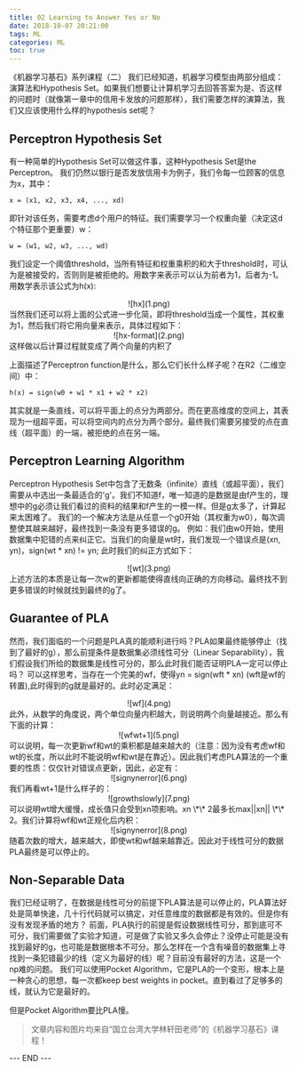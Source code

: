 ```yaml
---
title: 02 Learning to Answer Yes or No
date: 2018-10-07 20:21:00
tags: ML
categories: ML
toc: true
---
```


《机器学习基石》系列课程（二）
我们已经知道，机器学习模型由两部分组成：演算法和Hypothesis Set。如果我们想要让计算机学习去回答答案为是、否这样的问题时（就像第一章中的信用卡发放的问题那样），我们需要怎样的演算法，我们又应该使用什么样的hypothesis set呢？
<!-- more -->

## Perceptron Hypothesis Set
有一种简单的Hypothesis Set可以做这件事，这种Hypothesis Set是the Perceptron。
我们仍然以银行是否发放信用卡为例子，我们令每一位顾客的信息为x，其中：
```
x = (x1, x2, x3, x4, ..., xd)
```
即针对该任务，需要考虑d个用户的特征。我们需要学习一个权重向量（决定这d个特征那个更重要）w：
```
w = (w1, w2, w3, ..., wd)
```
我们设定一个阈值threshold，当所有特征和权重乘积的和大于threshold时，可认为是被接受的，否则则是被拒绝的。用数字来表示可以认为前者为1，后者为-1。用数学表示该公式为h(x):
<div align=center>![hx](1.png)</div>
当然我们还可以将上面的公式进一步化简，即将threshold当成一个属性，其权重为1，然后我们将它用向量来表示，具体过程如下：
<div align=center>![hx-format](2.png)</div>
这样做以后计算过程就变成了两个向量的内积了

上面描述了Perceptron function是什么，那么它们长什么样子呢？在R2（二维空间）中：
```
h(x) = sign(w0 + w1 * x1 + w2 * x2)
```
其实就是一条直线，可以将平面上的点分为两部分。而在更高维度的空间上，其表现为一组超平面，可以将空间内的点分为两个部分。最终我们需要另接受的点在直线（超平面）的一端，被拒绝的点在另一端。

## Perceptron Learning Algorithm
Perceptron Hypothesis Set中包含了无数条（infinite）直线（或超平面），我们需要从中选出一条最适合的'g'。我们不知道f，唯一知道的是数据是由f产生的，理想中的g必须让我们看过的资料的结果和f产生的一模一样。但是g太多了，计算起来太困难了。
我们的一个解决方法是从任意一个g0开始（其权重为w0），每次调整使其越来越好，最终找到一条没有更多错误的g。
例如：我们由w0开始，使用数据集中犯错的点来纠正它。当我们的向量是wt时，我们发现一个错误点是(xn, yn)，sign(wt \* xn) != yn; 此时我们的纠正方式如下：
<div align=center>![wt](3.png)</div>
上述方法的本质是让每一次w的更新都能使得直线向正确的方向移动。最终找不到更多错误的时候就找到最终的g了。

## Guarantee of PLA
然而，我们面临的一个问题是PLA真的能顺利进行吗？PLA如果最终能够停止（找到了最好的g），那么前提条件是数据集必须线性可分（Linear Separability），我们假设我们所给的数据集是线性可分的，那么此时我们能否证明PLA一定可以停止吗？
可以这样思考，当存在一个完美的wf，使得yn = sign(wft \* xn) (wft是wf的转置),此时得到的g就是最好的。此时必定满足：
<div align=center>![wf](4.png)</div>
此外，从数学的角度说，两个单位向量内积越大，则说明两个向量越接近。那么有下面的计算：
<div align=center>![wfwt+1](5.png)</div>
可以说明，每一次更新wf和wt的乘积都是越来越大的（注意：因为没有考虑wf和wt的长度，所以此时不能说明wf和wt是在靠近）。因此我们考虑PLA算法的一个重要的性质：仅仅针对错误点更新，因此，必定有：
<div align=center>![signynerror](6.png)</div>
我们再看wt+1是什么样子的：
<div align=center>![growthslowly](7.png)</div>
可以说明wt增大缓慢，成长值只会受到xn项影响。xn \*\* 2最多长max||xn|| \*\* 2。我们计算将wf和wt正规化后内积：
<div align=center>![signynerror](8.png)</div>
随着次数的增大，越来越大，即使wt和wf越来越靠近。因此对于线性可分的数据PLA最终是可以停止的。

## Non-Separable Data
我们已经证明了，在数据是线性可分的前提下PLA算法是可以停止的，PLA算法好处是简单快速，几十行代码就可以搞定，对任意维度的数据都是有效的。但是你有没有发现矛盾的地方？
前面，PLA执行的前提是假设数据线性可分，那到底可不可分，我们需要做了实验才知道，可是做了实验又多久会停止？没停止可能是没有找到最好的g，也可能是数据根本不可分。那么怎样在一个含有噪音的数据集上寻找到一条犯错最少的线（定义为最好的线）呢？目前没有最好的方法，这是一个np难的问题。
我们可以使用Pocket Algorithm，它是PLA的一个变形，根本上是一种贪心的思想，每一次都keep best weights in pocket。直到看过了足够多的线，就认为它是最好的。

但是Pocket Algorithm要比PLA慢。

> 文章内容和图片均来自“国立台湾大学林轩田老师”的《机器学习基石》课程！

--- END --- 
